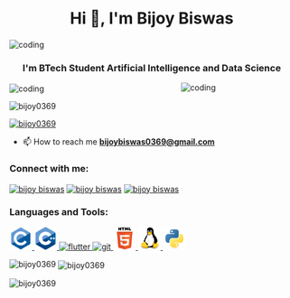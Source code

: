 


<h1 align="center">Hi 👋, I'm Bijoy Biswas</h1><img align="center" alt="coding" width="80" src="https://github.com/Bijoy0369/Bijoy0369/assets/156492281/c604bacb-25bf-4383-ae8e-3ba30cf5ec7f">
<h3 align="center">I'm BTech Student Artificial Intelligence and Data Science</h3>

<img align="right" alt="coding" width="200" src="https://cdn.dribbble.com/users/1292677/screenshots/6139167/avento.gif">
<img align="center" alt="coding" width="200" src="https://images.squarespace-cdn.com/content/v1/5769fc401b631bab1addb2ab/1541580611624-TE64QGKRJG8SWAIUS7NS/coding-freak.gif">

<p align="left"> <img src="https://komarev.com/ghpvc/?username=bijoy0369&label=Profile%20views&color=0e75b6&style=flat" alt="bijoy0369"/> </p>

<p align="left"> <a href="https://github.com/ryo-ma/github-profile-trophy"><img src="https://github-profile-trophy.vercel.app/?username=bijoy0369" alt="bijoy0369" /></a> </p>

- 📫 How to reach me **bijoybiswas0369@gmail.com**

<h3 align="left">Connect with me:</h3>
<p align="left">
<a href="https://www.linkedin.com/in/bijoybiswas0369" target="blank"><img align="center" src="https://raw.githubusercontent.com/rahuldkjain/github-profile-readme-generator/master/src/images/icons/Social/linked-in-alt.svg" alt="bijoy biswas" height="30" width="40" /></a>
<a href="https://fb.com/bijoy biswas" target="blank"><img align="center" src="https://raw.githubusercontent.com/rahuldkjain/github-profile-readme-generator/master/src/images/icons/Social/facebook.svg" alt="bijoy biswas" height="30" width="40" /></a>
<a href="https://instagram.com/bijoy biswas" target="blank"><img align="center" src="https://raw.githubusercontent.com/rahuldkjain/github-profile-readme-generator/master/src/images/icons/Social/instagram.svg" alt="bijoy biswas" height="30" width="40" /></a>
</p>

<h3 align="left">Languages and Tools:</h3>
<p align="left"> <a href="https://www.cprogramming.com/" target="_blank" rel="noreferrer"> <img src="https://raw.githubusercontent.com/devicons/devicon/master/icons/c/c-original.svg" alt="c" width="40" height="40"/> </a> <a href="https://www.w3schools.com/cpp/" target="_blank" rel="noreferrer"> <img src="https://raw.githubusercontent.com/devicons/devicon/master/icons/cplusplus/cplusplus-original.svg" alt="cplusplus" width="40" height="40"/> </a> <a href="https://flutter.dev" target="_blank" rel="noreferrer"> <img src="https://www.vectorlogo.zone/logos/flutterio/flutterio-icon.svg" alt="flutter" width="40" height="40"/> </a> <a href="https://git-scm.com/" target="_blank" rel="noreferrer"> <img src="https://www.vectorlogo.zone/logos/git-scm/git-scm-icon.svg" alt="git" width="40" height="40"/> </a> <a href="https://www.w3.org/html/" target="_blank" rel="noreferrer"> <img src="https://raw.githubusercontent.com/devicons/devicon/master/icons/html5/html5-original-wordmark.svg" alt="html5" width="40" height="40"/> </a> <a href="https://www.linux.org/" target="_blank" rel="noreferrer"> <img src="https://raw.githubusercontent.com/devicons/devicon/master/icons/linux/linux-original.svg" alt="linux" width="40" height="40"/> </a> <a href="https://www.python.org" target="_blank" rel="noreferrer"> <img src="https://raw.githubusercontent.com/devicons/devicon/master/icons/python/python-original.svg" alt="python" width="40" height="40"/> </a> </p>

<p><img align="left" src="https://github-readme-stats.vercel.app/api/top-langs?username=bijoy0369&show_icons=true&locale=en&layout=compact" alt="bijoy0369" /></p>

<p>&nbsp;<img align="center" src="https://github-readme-stats.vercel.app/api?username=bijoy0369&show_icons=true&locale=en" alt="bijoy0369" /></p>

<p><img align="center" src="https://github-readme-streak-stats.herokuapp.com/?user=bijoy0369&" alt="bijoy0369" /></p>
